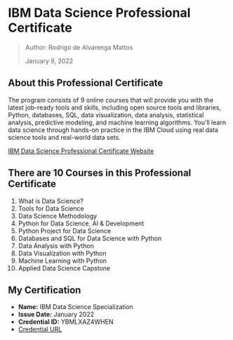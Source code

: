 # IBM Data Science Professional Certificate

>Author: Rodrigo de Alvarenga Mattos
>
>January 8, 2022


## About this Professional Certificate

The program consists of 9 online courses that will provide you with the latest job-ready tools and skills, including open source tools and libraries, Python, databases, SQL, data visualization, data analysis, statistical analysis, predictive modeling, and machine learning algorithms. You’ll learn data science through hands-on practice in the IBM Cloud using real data science tools and real-world data sets.

[IBM Data Science Professional Certificate Website](https://www.coursera.org/professional-certificates/ibm-data-science)
## There are 10 Courses in this Professional Certificate

1. What is Data Science?
2. Tools for Data Science
3. Data Science Methodology
4. Python for Data Science, AI & Development
5. Python Project for Data Science
6. Databases and SQL for Data Science with Python
7. Data Analysis with Python
8. Data Visualization with Python
9. Machine Learning with Python
10. Applied Data Science Capstone

## My Certification

- **Name:** IBM Data Science Specialization
- **Issue Date:** January 2022
- **Credential ID:** YBMLXAZ4WHEN
- [Credential URL](https://www.coursera.org/account/accomplishments/specialization/certificate/YBMLXAZ4WHEN)
